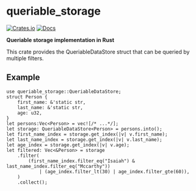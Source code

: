 # queriable_storage
[![Crates.io](https://img.shields.io/crates/v/queriable_storage.svg)](https://crates.io/crates/queriable_storage)
[![Docs](https://docs.rs/queriable_storage/badge.svg?version=0.2.1)](https://docs.rs/queriable_storage)

__Queriable storage implementation in Rust__

This crate provides the QueriableDataStore struct that can be queried by multiple filters.


## Example
```
use queriable_storage::QueriableDataStore;
struct Person {
    first_name: &'static str,
    last_name: &'static str,
    age: u32,
}
let persons:Vec<Person> = vec![/* ...*/];
let storage: QueriableDataStore<Person> = persons.into();
let first_name_index = storage.get_index(|v| v.first_name);
let last_name_index = storage.get_index(|v| v.last_name);
let age_index = storage.get_index(|v| v.age);
let filtered: Vec<&Person> = storage
    .filter(
        (first_name_index.filter_eq("Isaiah") & last_name_index.filter_eq("Mccarthy"))
            | (age_index.filter_lt(30) | age_index.filter_gte(60)),
    )
    .collect();
```
